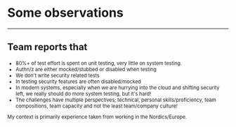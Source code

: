 <!-- markdownlint-disable MD033 -->
# Some observations

---

## Team reports that

<div style="font-size:0.8em">

- 80%+ of test effort is spent on unit testing, very little on system testing.
- Authn/z are either mocked/stubbed or disabled when testing<!-- .element: class="fragment" data-fragment-index="1" -->
- We don't write security related tests<!-- .element: class="fragment" data-fragment-index="2" -->
- In testing security features are often disabled/mocked<!-- .element: class="fragment" data-fragment-index="3" -->
- In modern systems, especially when we are hurrying into the cloud and shifting security left, we really should do more system testing, but it's hard!<!-- .element: class="fragment" data-fragment-index="4" -->
- The challenges have multiple perspectives; technical, personal skills/proficiency, team compositions, team capacity and not the least team/company culture!<!-- .element: class="fragment" data-fragment-index="5" -->

My context is primarily experience taken from working in the Nordics/Europe.<!-- .element: class="fragment" data-fragment-index="5" -->

</div>
